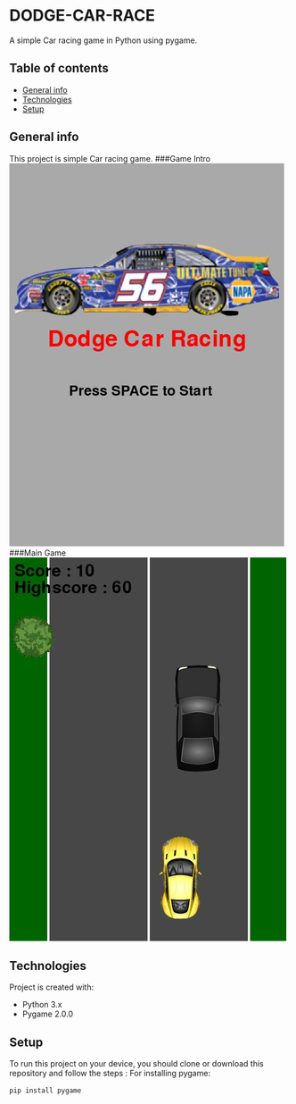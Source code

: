# DODGE-CAR-RACE
A simple Car racing game in Python using pygame.

## Table of contents
* [General info](#general-info)
* [Technologies](#technologies)
* [Setup](#setup)

## General info
This project is simple Car racing game.
###Game Intro
![Game Intro](/images/intro.jpg)
###Main Game
![Main Game](/images/main.jpg)
	
## Technologies
Project is created with:
* Python 3.x
* Pygame 2.0.0

## Setup
To run this project on your device, you should clone or download this repository and follow the steps :
For installing pygame:

```
pip install pygame 
```

